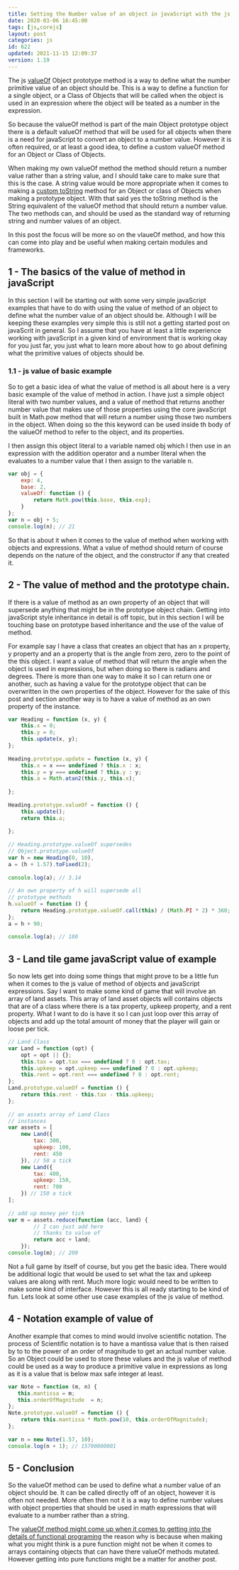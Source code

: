 ```yaml
---
title: Setting the Number value of an object in javaScript with the js value of object method
date: 2020-03-06 16:45:00
tags: [js,corejs]
layout: post
categories: js
id: 622
updated: 2021-11-15 12:09:37
version: 1.19
---
```


The js [valueOf](https://developer.mozilla.org/en-US/docs/Web/JavaScript/Reference/Global_Objects/Object/valueOf) Object prototype method is a way to define what the number primitive value of an object should be. This is a way to define a function for a single object, or a Class of Objects that will be called when the object is used in an expression where the object will be teated as a number in the expression.

So because the valueOf method is part of the main Object prototype object there is a default valueOf method that will be used for all objects when there is a need for javaScript to convert an object to a number value. However it is often required, or at least a good idea, to define a custom valueOf method for an Object or Class of Objects.

When making my own valueOf method the method should return a number value rather than a string value, and I should take care to make sure that this is the case. A string value would be more appropriate when it comes to making a [custom toString](/2020/07/14/js-to-string/) method for an Object or class of Objects when making a prototype object. With that said yes the toString method is the String equivalent of the valueOf method that should return a number value. The two methods can, and should be used as the standard way of returning string and number values of an object. 

In this post the focus will be more so on the vlaueOf method, and how this can come into play and be useful when making certain modules and frameworks.

<!-- more -->

## 1 - The basics of the value of method in javaScript

In this section I will be starting out with some very simple javaScript examples that have to do with using the value of method of an object to define what the number value of an object should be. Although I will be keeping these examples very simple this is still not a getting started post on javaScrit in general. So I assume that you have at least a little experience working with javaScript in a given kind of environment that is working okay for you just far, you just what to learn more about how to go about defining what the primitive values of objects should be.

### 1.1 - js value of basic example

So to get a basic idea of what the value of method is all about here is a very basic example of the value of method in action. I have just a simple object literal with two number values, and a value of method that returns another number value that makes use of those properties using the core javaScript built in Math.pow method that will return a number using those two numbers in the object. When doing so the this keyword can be used inside th body of the valueOf method to refer to the object, and its properties.

I then assign this object literal to a variable named obj which I then use in an expression with the addition operator and a number literal when the evaluates to a number value that I then assign to the variable n.

```js
var obj = {
    exp: 4,
    base: 2,
    valueOf: function () {
        return Math.pow(this.base, this.exp);
    }
};
var n = obj + 5;
console.log(n); // 21
```

So that is about it when it comes to the value of method when working with objects and expressions. What a value of method should return of course depends on the nature of the object, and the constructor if any that created it.

## 2 - The value of method and the prototype chain.

If there is a value of method as an own property of an object that will supersede anything that might be in the prototype object chain. Getting into javaScript style inheritance in detail is off topic, but in this section I will be touching base on prototype based inheritance and the use of the value of method.

For example say I have a class that creates an object that has an x property, y property and an a property that is the angle from zero, zero to the point of the this object. I want a value of method that will return the angle when the object is used in expressions, but when doing so there is radians and degrees. There is more than one way to make it so I can return one or another, such as having a value for the prototype object that can be overwritten in the own properties of the object. However for the sake of this post and section another way is to have a value of method as an own property of the instance.

```js
var Heading = function (x, y) {
    this.x = 0;
    this.y = 0;
    this.update(x, y);
};
 
Heading.prototype.update = function (x, y) {
    this.x = x === undefined ? this.x : x;
    this.y = y === undefined ? this.y : y;
    this.a = Math.atan2(this.y, this.x);
 
};
 
Heading.prototype.valueOf = function () {
    this.update();
    return this.a;
 
};
 
// Heading.prototype.valueOf supersedes
// Object.prototype.valueOf
var h = new Heading(0, 10),
a = (h + 1.57).toFixed(2);
 
console.log(a); // 3.14
 
// An own property of h will supersede all
// prototype methods
h.valueOf = function () {
    return Heading.prototype.valueOf.call(this) / (Math.PI * 2) * 360;
};
a = h + 90;
 
console.log(a); // 180
```

## 3 - Land tile game javaScript value of example

So now lets get into doing some things that might prove to be a little fun when it comes to the js value of method of objects and javaScript expressions. Say I want to make some kind of game that will involve an array of land assets. This array of land asset objects will contains objects that are of a class where there is a tax property, upkeep property, and a rent property. What I want to do is have it so I can just loop over this array of objects and add up the total amount of money that the player will gain or loose per tick.

```js
// Land Class
var Land = function (opt) {
    opt = opt || {};
    this.tax = opt.tax === undefined ? 0 : opt.tax;
    this.upkeep = opt.upkeep === undefined ? 0 : opt.upkeep;
    this.rent = opt.rent === undefined ? 0 : opt.rent;
};
Land.prototype.valueOf = function () {
    return this.rent - this.tax - this.upkeep;
};
 
// an assets array of Land Class
// instances
var assets = [
    new Land({
        tax: 300,
        upkeep: 100,
        rent: 450
    }), // 50 a tick
    new Land({
        tax: 400,
        upkeep: 150,
        rent: 700
    }) // 150 a tick
];
 
// add up money per tick
var m = assets.reduce(function (acc, land) {
        // I can just add here
        // thanks to value of
        return acc + land;
    });
console.log(m); // 200
```

Not a full game by itself of course, but you get the basic idea. There would be additional logic that would be used to set what the tax and upkeep values are along with rent. Much more logic would need to be written to make some kind of interface. However this is all ready starting to be kind of fun. Lets look at some other use case examples of the js value of method.

## 4 - Notation example of value of

Another example that comes to mind would involve scientific notation. The process of Scientific notation is to have a mantissa value that is then raised by to to the power of an order of magnitude to get an actual number value. So an Object could be used to store these values and the js value of method could be used as a way to produce a primitive value in expressions as long as it is a value that is below max safe integer at least.

```js
var Note = function (m, n) {
   this.mantissa = m;
   this.orderOfMagnitude  = n;
};
Note.prototype.valueOf = function () {
    return this.mantissa * Math.pow(10, this.orderOfMagnitude);
};
 
var n = new Note(1.57, 10);
console.log(n + 1); // 15700000001
```

## 5 - Conclusion

So the valueOf method can be used to define what a number value of an object should be. It can be called directly off of an object, however it is often not needed. More often then not it is a way to define number values with object properties that should be used in math expressions that will evaluate to a number rather than a string.

The [valueOf method might come up when it comes to getting into the details of functional programing](https://blog.klipse.tech/javascript/2016/09/21/valueOf-js.html) the reason why is because when making what you might think is a pure function might not be when it comes to arrays containing objects that can have there valueOf methods mutated. However getting into pure functions might be a matter for another post.